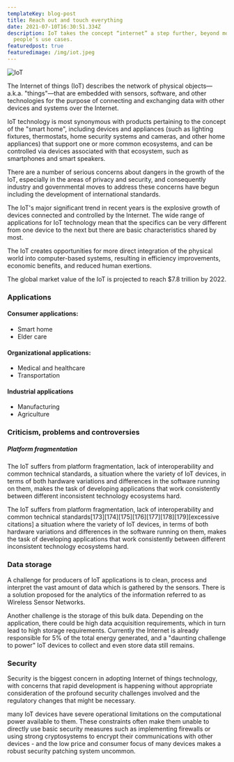 ```yaml
---
templateKey: blog-post
title: Reach out and touch everything
date: 2021-07-10T16:30:51.334Z
description: IoT takes the concept “internet” a step further, beyond most
  people’s use cases.
featuredpost: true
featuredimage: /img/iot.jpeg
---
```

![IoT](/img/iot.jpeg)

The Internet of things (IoT) describes the network of physical objects—a.k.a. "things"—that are embedded with sensors, software, and other technologies for the purpose of connecting and exchanging data with other devices and systems over the Internet.

IoT technology is most synonymous with products pertaining to the concept of the "smart home", including devices and appliances (such as lighting fixtures, thermostats, home security systems and cameras, and other home appliances) that support one or more common ecosystems, and can be controlled via devices associated with that ecosystem, such as smartphones and smart speakers. 

There are a number of serious concerns about dangers in the growth of the IoT, especially in the areas of privacy and security, and consequently industry and governmental moves to address these concerns have begun including the development of international standards.

The IoT's major significant trend in recent years is the explosive growth of devices connected and controlled by the Internet. The wide range of applications for IoT technology mean that the specifics can be very different from one device to the next but there are basic characteristics shared by most.

The IoT creates opportunities for more direct integration of the physical world into computer-based systems, resulting in efficiency improvements, economic benefits, and reduced human exertions.

The global market value of the IoT is projected to reach $7.8 trillion by 2022.

### Applications

#### Consumer applications:
* Smart home
* Elder care

#### Organizational applications:
* Medical and healthcare
* Transportation

#### Industrial applications
* Manufacturing
* Agriculture

### Criticism, problems and controversies

##### Platform fragmentation

The IoT suffers from platform fragmentation, lack of interoperability and common technical standards, a situation where the variety of IoT devices, in terms of both hardware variations and differences in the software running on them, makes the task of developing applications that work consistently between different inconsistent technology ecosystems hard.

The IoT suffers from platform fragmentation, lack of interoperability and common technical standards[173][174][175][176][177][178][179][excessive citations] a situation where the variety of IoT devices, in terms of both hardware variations and differences in the software running on them, makes the task of developing applications that work consistently between different inconsistent technology ecosystems hard.

### Data storage

A challenge for producers of IoT applications is to clean, process and interpret the vast amount of data which is gathered by the sensors. There is a solution proposed for the analytics of the information referred to as Wireless Sensor Networks.

Another challenge is the storage of this bulk data. Depending on the application, there could be high data acquisition requirements, which in turn lead to high storage requirements. Currently the Internet is already responsible for 5% of the total energy generated, and a "daunting challenge to power" IoT devices to collect and even store data still remains.

### Security

Security is the biggest concern in adopting Internet of things technology, with concerns that rapid development is happening without appropriate consideration of the profound security challenges involved and the regulatory changes that might be necessary.

many IoT devices have severe operational limitations on the computational power available to them. These constraints often make them unable to directly use basic security measures such as implementing firewalls or using strong cryptosystems to encrypt their communications with other devices - and the low price and consumer focus of many devices makes a robust security patching system uncommon.

